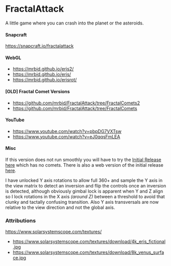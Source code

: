 # FractalAttack
A little game where you can crash into the planet or the asteroids.

#### Snapcraft
https://snapcraft.io/fractalattack

#### WebGL
- https://mrbid.github.io/eris2/
- https://mrbid.github.io/eris/
- https://mrbid.github.io/erisrot/

#### [OLD] Fractal Comet Versions
- https://github.com/mrbid/FractalAttack/tree/FractalComets2
- https://github.com/mrbid/FractalAttack/tree/FractalComets

#### YouTube
- https://www.youtube.com/watch?v=pbpDG7VXTsw
- https://www.youtube.com/watch?v=eJ0qqsFmLEA

#### Misc
If this version does not run smoothly you will have to try the [Initial Release here](https://github.com/mrbid/FractalAttack/tree/InitialRelease) which has no comets. There is also a web version of the initial release [here](https://mrbid.github.io/eris/).

I have unlocked Y axis rotations to allow full 360+ and sample the Y axis in the view matrix to detect an inversion and flip the controls once an inversion is detected, although obviously gimbal lock is apparent when Y and Z align so I lock rotations in the X axis *(around Z)* between a threshold to avoid that clunky and tactally confusing transition. Also Y axis transversals are now relative to the view direction and not the global axis.

### Attributions
https://www.solarsystemscope.com/textures/
- https://www.solarsystemscope.com/textures/download/4k_eris_fictional.jpg
- https://www.solarsystemscope.com/textures/download/8k_venus_surface.jpg
